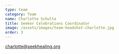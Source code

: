 ```yaml
---
type: team
category: Team
name: Charlotte Schulte
title: Seeker Celebrations Coordinator
image: /assets/images/team-headshot-charlotte.jpg
order: 3
---
```


<charlotte@seekhealing.org>